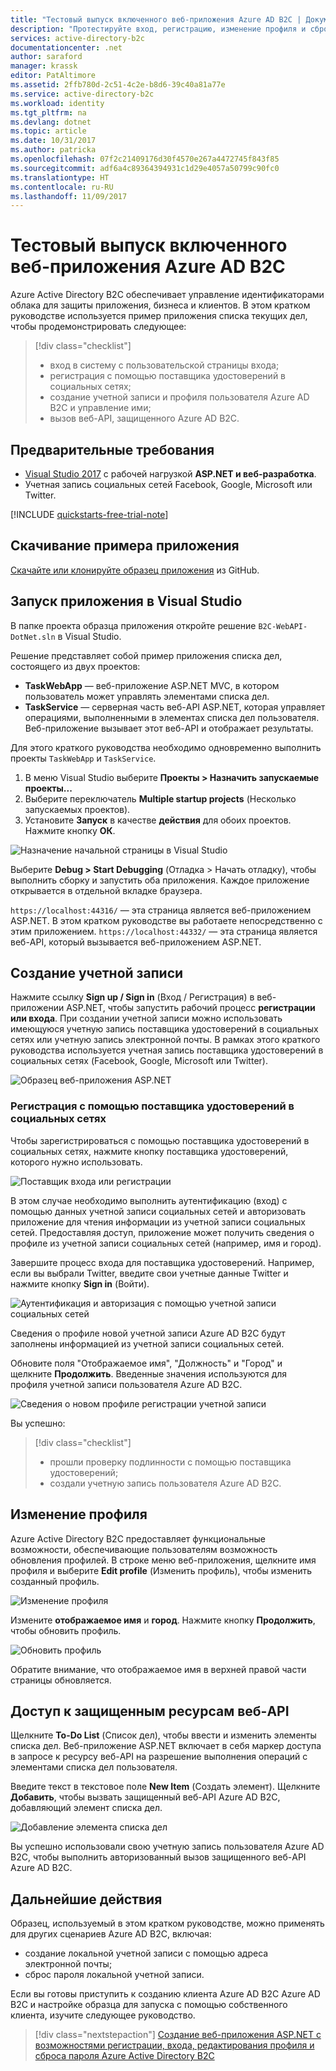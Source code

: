 ```yaml
---
title: "Тестовый выпуск включенного веб-приложения Azure AD B2C | Документация Майкрософт"
description: "Протестируйте вход, регистрацию, изменение профиля и сброс пароля с помощью тестовой среды Azure AD B2C"
services: active-directory-b2c
documentationcenter: .net
author: saraford
manager: krassk
editor: PatAltimore
ms.assetid: 2ffb780d-2c51-4c2e-b8d6-39c40a81a77e
ms.service: active-directory-b2c
ms.workload: identity
ms.tgt_pltfrm: na
ms.devlang: dotnet
ms.topic: article
ms.date: 10/31/2017
ms.author: patricka
ms.openlocfilehash: 07f2c21409176d30f4570e267a4472745f843f85
ms.sourcegitcommit: adf6a4c89364394931c1d29e4057a50799c90fc0
ms.translationtype: HT
ms.contentlocale: ru-RU
ms.lasthandoff: 11/09/2017
---
```

# <a name="test-drive-an-azure-ad-b2c-enabled-web-app"></a>Тестовый выпуск включенного веб-приложения Azure AD B2C

Azure Active Directory B2C обеспечивает управление идентификаторами облака для защиты приложения, бизнеса и клиентов. В этом кратком руководстве используется пример приложения списка текущих дел, чтобы продемонстрировать следующее:

> [!div class="checklist"]
> * вход в систему с пользовательской страницы входа;
> * регистрация с помощью поставщика удостоверений в социальных сетях;
> * создание учетной записи и профиля пользователя Azure AD B2C и управление ими;
> * вызов веб-API, защищенного Azure AD B2C.

## <a name="prerequisites"></a>Предварительные требования

* [Visual Studio 2017](https://www.visualstudio.com/downloads/) с рабочей нагрузкой **ASP.NET и веб-разработка**. 
* Учетная запись социальных сетей Facebook, Google, Microsoft или Twitter.

[!INCLUDE [quickstarts-free-trial-note](../../includes/quickstarts-free-trial-note.md)]

## <a name="download-the-sample"></a>Скачивание примера приложения

[Скачайте или клонируйте образец приложения](https://github.com/Azure-Samples/active-directory-b2c-dotnet-webapp-and-webapi) из GitHub.

## <a name="run-the-app-in-visual-studio"></a>Запуск приложения в Visual Studio

В папке проекта образца приложения откройте решение `B2C-WebAPI-DotNet.sln` в Visual Studio. 

Решение представляет собой пример приложения списка дел, состоящего из двух проектов:

* **TaskWebApp** — веб-приложение ASP.NET MVC, в котором пользователь может управлять элементами списка дел.  
* **TaskService** — серверная часть веб-API ASP.NET, которая управляет операциями, выполненными в элементах списка дел пользователя. Веб-приложение вызывает этот веб-API и отображает результаты.

Для этого краткого руководства необходимо одновременно выполнить проекты `TaskWebApp` и `TaskService`. 

1. В меню Visual Studio выберите **Проекты > Назначить запускаемые проекты...** 
2. Выберите переключатель **Multiple startup projects** (Несколько запускаемых проектов).
3. Установите **Запуск** в качестве **действия** для обоих проектов. Нажмите кнопку **ОК**.

![Назначение начальной страницы в Visual Studio](media/active-directory-b2c-quickstarts-web-app/setup-startup-projects.png)

Выберите **Debug > Start Debugging** (Отладка > Начать отладку), чтобы выполнить сборку и запустить оба приложения. Каждое приложение открывается в отдельной вкладке браузера.

`https://localhost:44316/` — эта страница является веб-приложением ASP.NET. В этом кратком руководстве вы работаете непосредственно с этим приложением.
`https://localhost:44332/` — эта страница является веб-API, который вызывается веб-приложением ASP.NET.

## <a name="create-an-account"></a>Создание учетной записи

Нажмите ссылку **Sign up / Sign in** (Вход / Регистрация) в веб-приложении ASP.NET, чтобы запустить рабочий процесс **регистрации или входа**. При создании учетной записи можно использовать имеющуюся учетную запись поставщика удостоверений в социальных сетях или учетную запись электронной почты. В рамках этого краткого руководства используется учетная запись поставщика удостоверений в социальных сетях (Facebook, Google, Microsoft или Twitter).

![Образец веб-приложения ASP.NET](media/active-directory-b2c-quickstarts-web-app/web-app-sign-in.png)

### <a name="sign-up-using-a-social-identity-provider"></a>Регистрация с помощью поставщика удостоверений в социальных сетях

Чтобы зарегистрироваться с помощью поставщика удостоверений в социальных сетях, нажмите кнопку поставщика удостоверений, которого нужно использовать. 

![Поставщик входа или регистрации](media/active-directory-b2c-quickstarts-web-app/sign-in-or-sign-up-web.png)

В этом случае необходимо выполнить аутентификацию (вход) с помощью данных учетной записи социальных сетей и авторизовать приложение для чтения информации из учетной записи социальных сетей. Предоставляя доступ, приложение может получить сведения о профиле из учетной записи социальных сетей (например, имя и город). 

Завершите процесс входа для поставщика удостоверений. Например, если вы выбрали Twitter, введите свои учетные данные Twitter и нажмите кнопку **Sign in** (Войти).

![Аутентификация и авторизация с помощью учетной записи социальных сетей](media/active-directory-b2c-quickstarts-web-app/twitter-authenticate-authorize-web.png)

Сведения о профиле новой учетной записи Azure AD B2C будут заполнены информацией из учетной записи социальных сетей.

Обновите поля "Отображаемое имя", "Должность" и "Город" и щелкните **Продолжить**.  Введенные значения используются для профиля учетной записи пользователя Azure AD B2C.

![Сведения о новом профиле регистрации учетной записи](media/active-directory-b2c-quickstarts-web-app/new-account-sign-up-profile-details-web.png)

Вы успешно:

> [!div class="checklist"]
> * прошли проверку подлинности с помощью поставщика удостоверений;
> * создали учетную запись пользователя Azure AD B2C. 

## <a name="edit-your-profile"></a>Изменение профиля

Azure Active Directory B2C предоставляет функциональные возможности, обеспечивающие пользователям возможность обновления профилей. В строке меню веб-приложения, щелкните имя профиля и выберите **Edit profile** (Изменить профиль), чтобы изменить созданный профиль.

![Изменение профиля](media/active-directory-b2c-quickstarts-web-app/edit-profile-web.png)

Измените **отображаемое имя** и **город**.  Нажмите кнопку **Продолжить**, чтобы обновить профиль.

![Обновить профиль](media/active-directory-b2c-quickstarts-web-app/update-profile-web.png)

Обратите внимание, что отображаемое имя в верхней правой части страницы обновляется. 

## <a name="access-a-secured-web-api-resource"></a>Доступ к защищенным ресурсам веб-API

Щелкните **To-Do List** (Список дел), чтобы ввести и изменить элементы списка дел. Веб-приложение ASP.NET включает в себя маркер доступа в запросе к ресурсу веб-API на разрешение выполнения операций с элементами списка дел пользователя. 

Введите текст в текстовое поле **New Item** (Создать элемент). Щелкните **Добавить**, чтобы вызвать защищенный веб-API Azure AD B2C, добавляющий элемент списка дел.

![Добавление элемента списка дел](media/active-directory-b2c-quickstarts-web-app/add-todo-item-web.png)

Вы успешно использовали свою учетную запись пользователя Azure AD B2C, чтобы выполнить авторизованный вызов защищенного веб-API Azure AD B2C.

## <a name="next-steps"></a>Дальнейшие действия

Образец, используемый в этом кратком руководстве, можно применять для других сценариев Azure AD B2C, включая:

* создание локальной учетной записи с помощью адреса электронной почты;
* сброс пароля локальной учетной записи.

Если вы готовы приступить к созданию клиента Azure AD B2C Azure AD B2C и настройке образца для запуска с помощью собственного клиента, изучите следующее руководство.

> [!div class="nextstepaction"]
> [Создание веб-приложения ASP.NET с возможностями регистрации, входа, редактирования профиля и сброса пароля Azure Active Directory B2C](active-directory-b2c-devquickstarts-web-dotnet-susi.md)